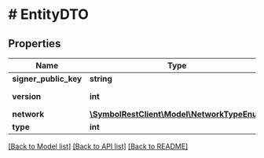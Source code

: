 # # EntityDTO

## Properties

Name | Type | Description | Notes
------------ | ------------- | ------------- | -------------
**signer_public_key** | **string** | Public key. |
**version** | **int** | Entity version. |
**network** | [**\SymbolRestClient\Model\NetworkTypeEnum**](NetworkTypeEnum.md) |  |
**type** | **int** |  |

[[Back to Model list]](../../README.md#models) [[Back to API list]](../../README.md#endpoints) [[Back to README]](../../README.md)
